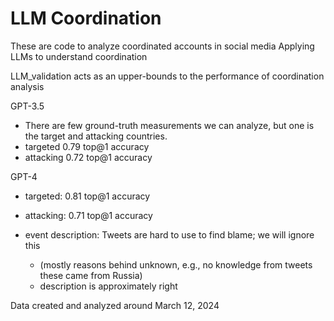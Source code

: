 # LLM Coordination

These are code to analyze coordinated accounts in social media
Applying LLMs to understand coordination

LLM_validation acts as an upper-bounds to the performance of coordination analysis

GPT-3.5
- There are few ground-truth measurements we can analyze, but one is the target and attacking countries. 
-  targeted 0.79 top@1 accuracy
-  attacking 0.72 top@1 accuracy

GPT-4
- targeted: 0.81 top@1 accuracy
-  attacking: 0.71 top@1 accuracy


-  event description: Tweets are hard to use to find blame; we will ignore this
   - (mostly reasons behind unknown, e.g., no knowledge from tweets these came from Russia) 
   - description is approximately right

Data created and analyzed around March 12, 2024
